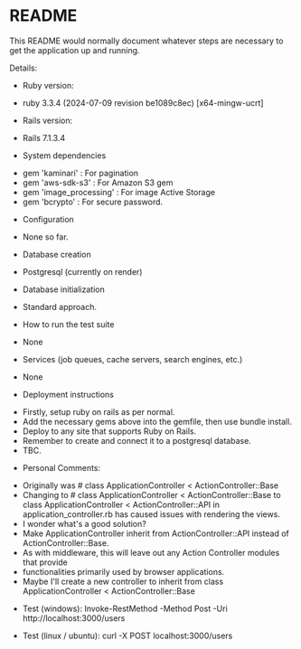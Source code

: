 # README

This README would normally document whatever steps are necessary to get the
application up and running.

Details:

* Ruby version:
- ruby 3.3.4 (2024-07-09 revision be1089c8ec) [x64-mingw-ucrt]

* Rails version:
- Rails 7.1.3.4

* System dependencies
- gem 'kaminari'            : For pagination
- gem 'aws-sdk-s3'          : For Amazon S3 gem
- gem 'image_processing'    : For image Active Storage
- gem 'bcrypto'             : For secure password.

* Configuration
- None so far.

* Database creation
- Postgresql (currently on render)

* Database initialization
- Standard approach.

* How to run the test suite
- None

* Services (job queues, cache servers, search engines, etc.)
- None

* Deployment instructions
- Firstly, setup ruby on rails as per normal.
- Add the necessary gems above into the gemfile, then use bundle install.
- Deploy to any site that supports Ruby on Rails.
- Remember to create and connect it to a postgresql database.
- TBC.

* Personal Comments: 
- Originally was # class ApplicationController < ActionController::Base
- Changing to # class ApplicationController < ActionController::Base to class ApplicationController < ActionController::API in application_controller.rb has caused issues with rendering the views.
- I wonder what's a good solution?
- Make ApplicationController inherit from ActionController::API instead of ActionController::Base. 
- As with middleware, this will leave out any Action Controller modules that provide 
- functionalities primarily used by browser applications.
- Maybe I'll create a new controller to inherit from class ApplicationController < ActionController::Base

* Test (windows):
Invoke-RestMethod -Method Post -Uri http://localhost:3000/users

* Test (linux / ubuntu):
curl -X POST localhost:3000/users 
